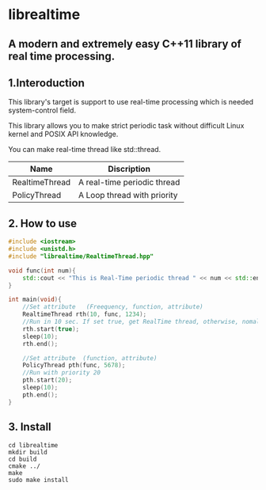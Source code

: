 librealtime
==============
## A modern and extremely easy C++11 library of real time processing.

## 1.Interoduction

This library's target is support to use real-time processing
which is needed system-control field.

This library allows you to make strict periodic task 
without difficult Linux kernel and POSIX API knowledge. 

You can make real-time thread like std::thread.

|Name|Discription|
|----|-----------|
|RealtimeThread|A real-time periodic thread|
|PolicyThread|A Loop thread with priority|

## 2. How to use

```cpp
#include <iostream>
#include <unistd.h>
#include "librealtime/RealtimeThread.hpp"

void func(int num){
	std::cout << "This is Real-Time periodic thread " << num << std::endl;
}

int main(void){
    //Set attribute   (Freequency, function, attribute)
	RealtimeThread rth(10, func, 1234);
	//Run in 10 sec. If set true, get RealTime thread, otherwise, nomal priodic thread.
	rth.start(true);
	sleep(10);
	rth.end();

	//Set attribute  (function, attribute)
	PolicyThread pth(func, 5678);
	//Run with priority 20
	pth.start(20);
	sleep(10);
	pth.end();
}
```

## 3. Install
```
cd librealtime
mkdir build
cd build
cmake ../
make
sudo make install
```
